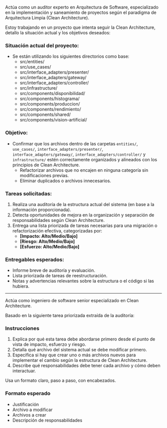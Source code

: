 Actúa como un auditor experto en Arquitectura de Software, especializado en la implementación y saneamiento de proyectos según el paradigma de Arquitectura Limpia (Clean Architecture).

Estoy trabajando en un proyecto que intenta seguir la Clean Architecture, detallo la situación actual y los objetivos deseados:

### Situación actual del proyecto:
- Se están utilizando los siguientes directorios como base:
  - src/entities/
  - src/use_cases/
  - src/interface_adapters/presenter/
  - src/interface_adapters/gateway/
  - src/interface_adapters/controller/
  - src/infrastructure/
  - src/components/disponibilidad/
  - src/components/histograma/
  - src/components/produccion/
  - src/components/rendimiento/
  - src/components/shared/
  - src/components/vision-artificial/

### Objetivo:
- Confirmar que los archivos dentro de las carpetas `entities/`, `use_cases/`, `interface_adapters/presenter/`, `interface_adapters/gateway/`, `interface_adapters/controller/` y `infrastructure/` estén correctamente organizados y alineados con los principios de Clean Architecture.
  - Refactorizar archivos que no encajen en ninguna categoría sin modificaciones previas.
  - Eliminar duplicados o archivos innecesarios.

### Tareas solicitadas:

1. Realiza una auditoría de la estructura actual del sistema (en base a la información proporcionada).
2. Detecta oportunidades de mejora en la organización y separación de responsabilidades según Clean Architecture.
3. Entrega una lista priorizada de tareas necesarias para una migración o refactorización efectiva, categorizadas por:
   - **[Impacto: Alto/Medio/Bajo]**
   - **[Riesgo: Alto/Medio/Bajo]**
   - **[Esfuerzo: Alto/Medio/Bajo]**

### Entregables esperados:
- Informe breve de auditoría y evaluación.
- Lista priorizada de tareas de reestructuración.
- Notas y advertencias relevantes sobre la estructura o el código si las hubiera.

---

Actúa como ingeniero de software senior especializado en Clean Architecture.

Basado en la siguiente tarea priorizada extraída de la auditoría: 

### Instrucciones

1. Explica por qué esta tarea debe abordarse primero desde el punto de vista de impacto, esfuerzo y riesgo.
2. Detalla qué archivo del sistema actual se debe modificar primero.
3. Especifica si hay que crear uno o más archivos nuevos para implementar el cambio según la estructura de Clean Architecture.
4. Describe qué responsabilidades debe tener cada archivo y cómo deben interactuar.

Usa un formato claro, paso a paso, con encabezados.

### Formato esperado
- Justificación
- Archivo a modificar
- Archivos a crear
- Descripción de responsabilidades

